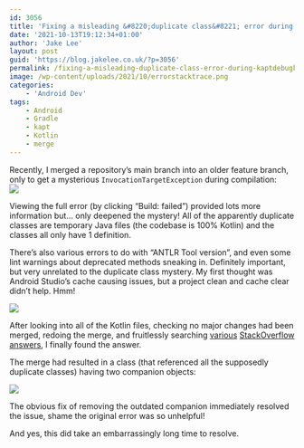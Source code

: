 ```yaml
---
id: 3056
title: 'Fixing a misleading &#8220;duplicate class&#8221; error during kaptDebugKotlin after merging'
date: '2021-10-13T19:12:34+01:00'
author: 'Jake Lee'
layout: post
guid: 'https://blog.jakelee.co.uk/?p=3056'
permalink: /fixing-a-misleading-duplicate-class-error-during-kaptdebugkotlin-after-merging/
image: /wp-content/uploads/2021/10/errorstacktrace.png
categories:
    - 'Android Dev'
tags:
    - Android
    - Gradle
    - kapt
    - Kotlin
    - merge
---
```


Recently, I merged a repository’s main branch into an older feature branch, only to get a mysterious `InvocationTargetException` during compilation:  
[![](https://i2.wp.com/blog.jakelee.co.uk/wp-content/uploads/2021/10/originalerror.png?resize=700%2C153&ssl=1)](https://i2.wp.com/blog.jakelee.co.uk/wp-content/uploads/2021/10/originalerror.png?ssl=1)

Viewing the full error (by clicking “Build: failed”) provided lots more information but… only deepened the mystery! All of the apparently duplicate classes are temporary Java files (the codebase is 100% Kotlin) and the classes all only have 1 definition.

There’s also various errors to do with “ANTLR Tool version”, and even some lint warnings about deprecated methods sneaking in. Definitely important, but very unrelated to the duplicate class mystery. My first thought was Android Studio’s cache causing issues, but a project clean and cache clear didn’t help. Hmm!

[![](https://i0.wp.com/blog.jakelee.co.uk/wp-content/uploads/2021/10/3czsRYU.png?resize=700%2C371&ssl=1)](https://i0.wp.com/blog.jakelee.co.uk/wp-content/uploads/2021/10/3czsRYU.png?ssl=1)

After looking into all of the Kotlin files, checking no major changes had been merged, redoing the merge, and fruitlessly searching [various](https://stackoverflow.com/q/36990054/608312) [StackOverflow](https://stackoverflow.com/q/56029393/608312) [answers](https://stackoverflow.com/q/56574910/608312), I finally found the answer.

The merge had resulted in a class (that referenced all the supposedly duplicate classes) having two companion objects:

[![](https://i1.wp.com/blog.jakelee.co.uk/wp-content/uploads/2021/10/actualissue.png?resize=700%2C378&ssl=1)](https://i1.wp.com/blog.jakelee.co.uk/wp-content/uploads/2021/10/actualissue.png?ssl=1)

The obvious fix of removing the outdated companion immediately resolved the issue, shame the original error was so unhelpful!

And yes, this did take an embarrassingly long time to resolve.